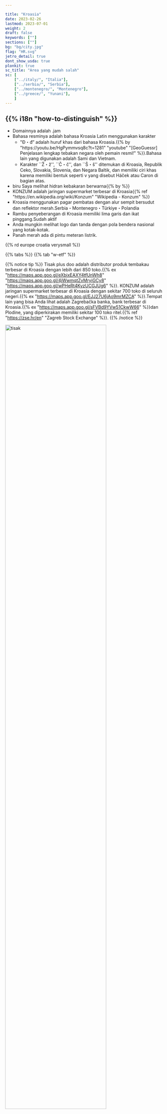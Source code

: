 ```yaml
---

title: "Kroasia"
date: 2023-02-26
lastmod: 2023-07-01
weight: 2
draft: false
keywords: [""]
sections: [""]
bg: "bg/city.jpg"
flag: "HR.svg"
jetro_detail: true
dont_show_usda: true
plonkit: true
sc_title: "Area yang mudah salah"
sc: [
    ["../italy/", "Italia"],
    ["../serbia/", "Serbia"],
    ["../montenegro/", "Montenegro"],
    ["../greece/", "Yunani"],
    ]
---
```


<div class="main-desciption country-description">
    <h2 class="section-title">{{% i18n "how-to-distinguish" %}}</h2>
    <ul class="rule-list">
        <li>Domainnya adalah <span class="quiz">.jam</span></li>
        <li>Bahasa resminya adalah bahasa Kroasia <span class="quiz">Latin</span> menggunakan karakter
            <ul>
                <li>"<span class="quiz">Đ・đ</span>” adalah huruf khas dari bahasa Kroasia.{{% by "https://youtu.be/HgPymmvsq8c?t=1281" "youtube" "[GeoGuessr] Penjelasan lengkap tebakan negara oleh pemain resmi!" %}}.Bahasa lain yang digunakan adalah Sami dan Vietnam.</li>
                <li>Karakter ``Ž・ž'', ``Č・č'', dan ``Š・š'' ditemukan di Kroasia, Republik Ceko, Slovakia, Slovenia, dan Negara Baltik, dan memiliki ciri khas karena memiliki bentuk seperti v yang disebut Háček atau Caron di bagian atas.</li>
            </ul>
        </li>
        <li><span class="quiz">biru</span> Saya melihat hidran kebakaran berwarna{{% by %}}</li>
        <li><span class="quiz">KONZUM</span> adalah jaringan supermarket terbesar di Kroasia{{% ref "https://en.wikipedia.org/wiki/Konzum" "Wikipedia - Konzum" %}}</li>
        <li>Kroasia menggunakan pagar pembatas dengan alur sempit bersudut dan reflektor merah.<span class="quiz">Serbia</span>・<span class="quiz">Montenegro</span>・Türkiye・Polandia</li>
        <li>Rambu penyeberangan di Kroasia memiliki lima garis dan ikat pinggang.<span class="quiz">Sudah aktif</span></li>
        <li>Anda mungkin melihat logo dan tanda dengan pola bendera nasional yang kotak-kotak.</li>
        <li class="no-evidence">Panah merah ada di pintu meteran listrik.</li>
    </ul>
    {{% rd europe croatia verysmall %}}
</div>


{{% tabs %}}
{{% tab "w-etf" %}}


{{% notice tip %}}
<span class="quiz">Tisak plus doo</span> adalah distributor produk tembakau terbesar di Kroasia dengan lebih dari 850 toko.{{% ex "https://maps.app.goo.gl/eXbixEAXY4tfUnWh8" "https://maps.app.goo.gl/4jWwmqtZvMryjGCy8" "https://maps.app.goo.gl/wPHeRt4KyzUCGJUg6" %}}.
<span class="quiz">KONZUM</span> adalah jaringan supermarket terbesar di Kroasia dengan sekitar 700 toko di seluruh negeri.{{% ex "https://maps.app.goo.gl/EJJ27U6jAo9mrMZCA" %}}.Tempat lain yang bisa Anda lihat adalah Zagrebačka banka, bank terbesar di Kroasia.{{% ex "https://maps.app.goo.gl/sFVBd9YVw51CkwW66" %}}dan Plodine, yang diperkirakan memiliki sekitar 100 toko ritel.{{% ref "https://zse.hr/en" "Zagreb Stock Exchange" %}}.
{{% /notice %}}


<div class="googlemap-if no-margin">
<img src="/rule/europe/croatia/split_croatia_1.jpg" alt="tisak" width="80%">
<img src="/rule/europe/croatia/sanski_most5.jpg" alt="konzum" width="80%">
</div>

{{% notice tip %}}
Ada dua bentuk khas di pinggir jalan.<span class="quiz">biru</span> Ada hidran kebakaran berwarna{{% ex "https://maps.app.goo.gl/AMmHBiaDFtHiP4HH6" "https://maps.app.goo.gl/g2qqL7da2hxLLmpp8" "https://goo.gl/maps/eYjfXEc6J9LdLNzQ9" "https://goo.gl/maps/4bZdWCQskrcwxcjZ7" %}}{{% by %}}.
{{% /notice %}}
<div class="googlemap-if no-margin">
<a data-flickr-embed="true" href="https://www.flickr.com/photos/khianti/9721208374/" title="Fire Hydrant"><img src="https://live.staticflickr.com/5537/9721208374_cea45cc06b_w.jpg" width="400" height="300" alt="Fire Hydrant"/></a>
<a data-flickr-embed="true" href="https://www.flickr.com/photos/enjoythevieweu/19634605133/in/photolist-KnNTBE-j7kkQ7-fP2JyW-TjEWVE-5tA7Xm-2mVquNr-8oXmDw-5pRahN-2pu3vZ-5pLNcZ-vV3u3H-yKGD4-yKGUG-yKGC9-yKGCM-yKGBN-yKGUk-yKGTX-yKGVn-yKGV1-yKGTq-6tzUdb-2o3BeQt-J6WkYY-5pR6Hs-ecTwKC-27f3Ymt-2ht24qe-9kUEq9-iQJ4fU-5Ry88-xKKFq-xKL1p-xKKZS-xKCTp-xKKEJ-xKKFN-yKGST-xKKGP-yKGCz-pdE4E8-xKKZg-27YGGSy" title="Croatia fire hydrant"><img src="https://live.staticflickr.com/3830/19634605133_4666909443_w.jpg" width="400" height="267" alt="Croatia fire hydrant"/></a><script async src="//embedr.flickr.com/assets/client-code.js" charset="utf-8"></script>
</div>


{{% notice tip %}}
Hingga tahun 2016, pelat nomornya berwarna putih, sehingga banyak pelat nomor yang tidak memiliki garis biru.{{% ex "https://maps.app.goo.gl/4UrGHQ9JTgKQ3byCA" %}}.Saya merasa bingkainya terkadang terlihat agak merah, tetapi lebih sering terlihat putih pekat.Beberapa mobil memiliki stiker "HR" yang menunjukkan Kroasia.
{{% /notice %}}

<div class="googlemap-if no-margin">
<img src="/rule/europe/croatia/car-example.jpg" width="600px">
</div>

{{% lb 50 small %}}
![](/rule/europe/croatia/car_plate_ogulin.jpg)

CC0</a>
{{% /lb %}}

{{% notice tip %}}
"<span class="quiz">Đ・đ</span>” adalah karakter khas bahasa Kroasia. Juga<b>Alur sempit bersudut dengan reflektor merah</b>Gunakan pagar pembatas <span class="quiz">Kroasia</span>・<span class="quiz">Serbia</span>・<span class="quiz">Montenegro</span>·Turkiye·<span class="quiz">Polandia</span>{{% by "https://www.plonkit.net/poland" "plonkit" %}}.
{{% /notice %}}

<div class="googlemap-if unclickable">
<img src="/rule/europe/croatia/autocesta_a5_hrvatska_003.jpg" width="600px">
</div>



{{% notice tip %}}
Orang-orang di penyeberangan pejalan kaki Kroasia mengenakan ikat pinggang.{{% ex "https://maps.app.goo.gl/DFqnqwPTuUpDzUmu6" "https://maps.app.goo.gl/5mTEP7ZJz6BHkYsQ7" %}}.Dari kiri <span class="quiz">Kroasia</span>・<span class="quiz">Latvia</span>・<span class="quiz">Hongaria</span>.Jika bentuk kakinya "ku" maka itu adalah Kroasia, dan jika bentuk kakinya "ha" maka itu adalah Hongaria.{{% goto "../portugal/" "Portugal" %}}atau{{% goto "../germany/" "Jerman" %}}Perhatikan bahwa dia juga memakai ikat pinggang.
{{% /notice %}}
<div class="googlemap-if unclickable">
<img src="/rule/europe/croatia/r/HR_road_sign_C02.svg" width="147px" style="margin:10px">
<img src="/rule/europe/baltic-state/latvia/r/Latvia_road_sign_535.svg" width="150px" style="margin:10px">
<img src="/rule/europe/hungary/r/Hungary_road_sign_E-038.svg" width="147px" style="margin:10px">
</div>

{{% notice tip %}}
Ada tanda pangkat kuning dan merah
{{% /notice %}}

{{% notice note %}}
Sebagai negara di mana tanda pangkat dengan warna serupa dapat ditemukan{{% goto "../san-marino/" "san marino" %}}atau{{% goto "../austria/" "Austria" %}}Ada
{{% /notice %}}
<div class="googlemap-if no-margin">
<img src="/rule/europe/croatia/road-example.png" width="95%">
<img src="/rule/europe/croatia/arrow.jpg" width="500px">
</div>

{{% notice tip %}}
Kroasia, negara yang terkait dengan Yugoslavia,{{% goto "../slovenia/" "Slovenia" %}}・{{% goto "../serbia/" "Serbia" %}}・{{% goto "../montenegro/" "Montenegro" %}}・Bosnia-Herzegovina memiliki banyak kesamaan dalam hal pagar pembatas dan papan nama.Papan nama berwarna kuning dan pagar pembatas bersudut adalah hal yang umum di negara-negara ini.
{{% /notice %}}
<div class="googlemap-if no-margin">
<img src="/rule/europe/croatia/tabla_na_ulasku_u_0.jpg" width="95%">
</div>

{{% notice tip %}}
Saya merasa panah merah sering tertulis di pintu meteran listrik.{{% ex "https://maps.app.goo.gl/WPiySja6gVUH2FVn6" "https://goo.gl/maps/Pg3Mp4mHMZPCboZ89" "https://goo.gl/maps/KwSMnjmejChxYidG7" "https://goo.gl/maps/9XZ7cu3oHN1ajyy58" "https://goo.gl/maps/z38EvsekK8QiSMs19" "https://goo.gl/maps/h6QDFvwjY4gWgKBL9" %}}.Terkadang juga ditempel pada tiang bola lampu.{{% ex "https://maps.app.goo.gl/5SuyvS2ggEwnKBgN6" %}}.{{% goto "../serbia/" "Serbia" %}}Tapi terkadang aku melihatnya{{% ex "https://maps.app.goo.gl/8JmiLusejAexJLCw8" %}}.
{{% /notice %}}
<div class="googlemap-if">
<img src="/rule/europe/croatia/danger.png" width="200px" style="margin:40px">
</div>

{{% notice tip %}}
Ada banyak rumah bata dibandingkan dengan negara-negara sekitarnya.{{% ex "https://maps.app.goo.gl/uFNNEbrfaxMg9XEt8" "https://maps.app.goo.gl/V1em4oWucgWKZRuA9" "https://maps.app.goo.gl/crgMLE8HgNJfZUy58" "https://maps.app.goo.gl/rAMsLuMhwDfsbZyX6" %}}.
{{% /notice %}}
<div class="googlemap-if">
<a data-flickr-embed="true" href="https://www.flickr.com/photos/m-squared_photos/29033245745/in/photolist-a22vNN-ci6hQS-8cjtwN-dFDZLn-f2YX4y-ci6hvU-H68Vfa-akHFCY-LArFMV-LeyYsv-oQu8G5-btvsnr-dsQ2EJ-QAqWHG-oQQP6H-LEabGJ-HX7QVc-9mJ3zJ-hxoAjr-kTGe2X-oopLaW-91VwbU-xCzQRR-8iWwVv-ywuHcu-pqUpSY-hdrm1B-aFbzAc-nFDv8S-hyMifV-j4Pg6P-b66LDa-FBXHsb-8n5s44-cRa8Zf-hyMhAZ-hydWxB-e2QXN-nryifX-qGhpfv-PAPfQo-JvYamG-JvZW9q-RWwz8A-JrjQEX-pPKRpy-h7rgB1-o8WPtb-brSvjc-fd9FUp" title="brick house"><img src="https://live.staticflickr.com/7522/29033245745_c63467fdec_c.jpg" width="90%" alt="brick house"/></a><script async src="//embedr.flickr.com/assets/client-code.js" charset="utf-8"></script>
</div>
{{% /tab %}}
{{% tab "w-road" %}}

{{% notice tip %}}
Ini memiliki tanda pangkat kuning dan merah.
{{% /notice %}}
<div class="googlemap-if">
<iframe src="https://www.google.com/maps/embed?pb=!4v1694314678924!6m8!1m7!1s8XipuyeQ6lop-HBkQEsGLw!2m2!1d45.47253516983014!2d18.91674277445001!3f193.25744698733536!4f-2.5463749573817154!5f1.5389236508821318" width="590" height="290" style="border:0;" allowfullscreen="" loading="lazy" referrerpolicy="no-referrer-when-downgrade"></iframe>
</div>
{{% /tab %}}
{{% tab "w-bollard" %}}
<div class="googlemap-if">
<iframe src="https://www.google.com/maps/embed?pb=!4v1681257980003!6m8!1m7!1sMsOMB1naVEv1czOvhAtJ3g!2m2!1d45.34458769417302!2d15.37503663079558!3f43.1214049711359!4f-20.64904948311542!5f3.325193203789971" width="295" height="295" style="border:0;" allowfullscreen="" loading="lazy" referrerpolicy="no-referrer-when-downgrade"></iframe>
<iframe src="https://www.google.com/maps/embed?pb=!4v1681258012669!6m8!1m7!1sqHxbw4HeMmgHJobzL91FrA!2m2!1d45.34482174447255!2d15.37483800339599!3f298.77476173043993!4f-23.468580312565678!5f3.325193203789971" width="295" height="295" style="border:0;" allowfullscreen="" loading="lazy" referrerpolicy="no-referrer-when-downgrade"></iframe>
</div>
{{% /tab %}}
{{% tab "🍄" %}}
<div class="googlemap-if">
<iframe src="https://www.google.com/maps/embed?pb=!4v1681258464332!6m8!1m7!1sAw8lcQqLTGYHVMAEKqb2Gw!2m2!1d45.30784246950383!2d18.42113629874204!3f34.46953077869004!4f-14.946028716990526!5f3.325193203789971" width="295" height="295" style="border:0;" allowfullscreen="" loading="lazy" referrerpolicy="no-referrer-when-downgrade"></iframe>
</div>
{{% /tab %}}
{{% /tabs %}}


<div class="main-desciption area-description">
    <h2 class="section-title">{{% i18n "narrow-down-the-area" %}}</h2>
    <ul class="rule-list">
        <li>Jika Anda berada di suatu kota, Anda mungkin dapat mengetahui wilayahnya dari kode area.Formatnya "0XX".
            <ul>
                <li>01x:{{% goto "https://goo.gl/maps/i3Nyem6V6EjqYRqh9" "Zagreb" map %}}, sulit ditemukan</li>
                <li>020: Dubrovnik, tidak ditemukan</li>
                <li>021:{{% goto "https://goo.gl/maps/CCt8pwdTgwfgWkqAA" "Split" map %}}</li>
                <li>023:{{% goto "https://goo.gl/maps/u7T7EiN1DYRfWziX9" "Zadar" map %}}</li>
                <li>051:{{% goto "https://goo.gl/maps/VZ8V5GAc5m7YsewKA" "Rijeka" map %}}</li>
            </ul>
        </li>
    </ul>
</div>

{{% tabs %}}
{{% tab "Kode wilayah" %}}
{{% notice note %}}
Saya rasa saya lebih sering melihat nama tempat dibandingkan saat berjalan-jalan di kota.
{{% /notice %}}
<div class="googlemap-if">
<p><div class="unclickable"><img src="/rule/europe/croatia/areacode.png" /></div></p>
<p>sumber:<a href="https://web.archive.org/web/20110714164315/http://www.t-com.hr/privatni/telefon/pozivi/pozivni/medunarodni.asp">© T-Hrvatski Telekom - Promet Međunarodni</a></p>
</div>
{{% /tab %}}
{{% /tabs %}}


<div class="main-desciption area-description">
    <h2 class="section-title">{{% i18n "narrow-down-the-city" %}}</h2>
    <ul class="rule-list">
        <li>Ada banyak kebun anggur di daerah pedalaman yang datar, tetapi banyak juga kebun anggur di pulau Vis yang terpencil.</li>
    </ul>
</div>

{{% tabs %}}
{{% tab "Pulau Vis" %}}
{{% notice tip %}}
Industri utama di pulau ini adalah budidaya anggur.{{% ex "https://maps.app.goo.gl/SSWENqTiuXZhwL969" "https://maps.app.goo.gl/DqNBW2TBT3CkQvsN9" "https://maps.app.goo.gl/CDrhyrchMuPDJNdQ9" %}}Seperlima dari lahan pertanian di pulau ini adalah kebun anggur.
{{% /notice %}}
<img src="/rule/europe/croatia/vrbnicko_polje_1.jpg">
</div>
{{% /tab %}}
{{% /tabs %}}